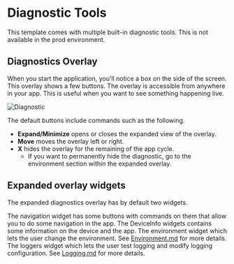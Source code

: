 # Diagnostic Tools

This template comes with multiple built-in diagnostic tools.
This is not available in the prod environment.

## Diagnostics Overlay
When you start the application, you'll notice a box on the side of the screen.
This overlay shows a few buttons.
The overlay is accessible from anywhere in your app.
This is useful when you want to see something happening live.

![Diagnostic](https://github.com/nventive/FlutterApplicationTemplate/assets/90481654/cd481d4b-79c5-4a06-bf2f-dce22e42e8b6)

The default buttons include commands such as the following.
- **Expand/Minimize** opens or closes the expanded view of the overlay.
- **Move** moves the overlay left or right.
- **X** hides the overlay for the remaining of the app cycle.
    - If you want to permanently hide the diagnostic, go to the environment section within the expanded overlay.

## Expanded overlay widgets

The expanded diagnostics overlay has by default two widgets.

The navigation widget has some buttons with commands on them that allow you to do some navigation in the app.
The DeviceInfo widgets contains some information on the device and the app.
The environment widget which lets the user change the environment. See [Environment.md](./Environment.md) for more details.
The loggers widget which lets the user test logging and modify logging configuration. See [Logging.md](./Logging.md) for more details.